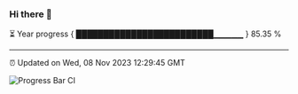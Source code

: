 ### Hi there 👋

⏳ Year progress { █████████████████████████▁▁▁▁▁ } 85.35 %

---

⏰ Updated on Wed, 08 Nov 2023 12:29:45 GMT

![Progress Bar CI](https://github.com/liununu/liununu/workflows/Progress%20Bar%20CI/badge.svg)
